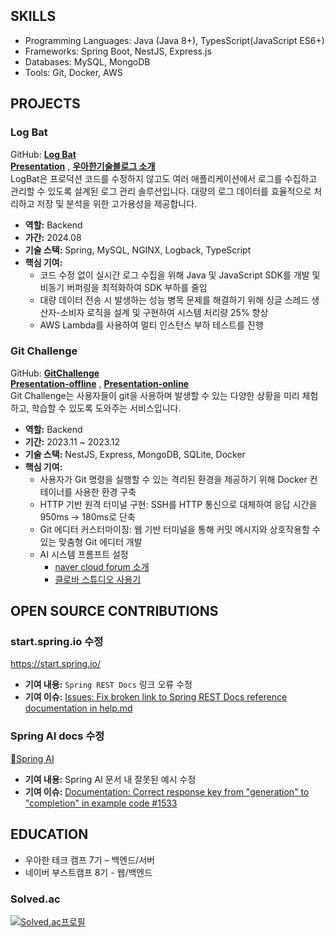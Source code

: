 ## SKILLS
- Programming Languages: Java (Java 8+), TypesScript(JavaScript ES6+)
- Frameworks: Spring Boot, NestJS, Express.js
- Databases: MySQL, MongoDB
- Tools: Git, Docker, AWS

## PROJECTS
### Log Bat
GitHub: [**Log Bat**](https://github.com/woowa-techcamp-2024/Team5-Guys) <br>
[**Presentation**](https://youtu.be/flHTswoQWtk) , [**우아한기술블로그 소개**](https://techblog.woowahan.com/19370/) <br>
LogBat은 프로덕션 코드를 수정하지 않고도 여러 애플리케이션에서 로그를 수집하고 관리할 수 있도록 설계된 로그 관리 솔루션입니다. 대량의 로그 데이터를 효율적으로 처리하고 저장 및 분석을 위한 고가용성을 제공합니다.
- **역할:** Backend
- **가간:** 2024.08
- **기술 스택:** Spring, MySQL, NGINX, Logback, TypeScript
- **핵심 기여:**
  - 코드 수정 없이 실시간 로그 수집을 위해 Java 및 JavaScript SDK를 개발 및 비동기 버퍼링을 최적화하여 SDK 부하를 줄임
  - 대량 데이터 전송 시 발생하는 성능 병목 문제를 해결하기 위해 싱글 스레드 생산자-소비자 로직을 설계 및 구현하여 시스템 처리량 25% 향상
  - AWS Lambda를 사용하여 멀티 인스턴스 부하 테스트를 진행

### Git Challenge
GitHub: [**GitChallenge**](https://github.com/boostcampwm2023/web01-GitChallenge) <br>
[**Presentation-offline**](https://www.youtube.com/watch?v=isNE29JpoOw&t=685s) , [**Presentation-online**](https://www.youtube.com/watch?v=mbNo38bzScw&t=520s) <br>
Git Challenge는 사용자들이 git을 사용하며 발생할 수 있는 다양한 상황을 미리 체험하고, 학습할 수 있도록 도와주는 서비스입니다.
- **역할:** Backend
- **기간:** 2023.11 ~ 2023.12
- **기술 스택:** NestJS, Express, MongoDB, SQLite, Docker
- **핵심 기여:**
  - 사용자가 Git 명령을 실행할 수 있는 격리된 환경을 제공하기 위해 Docker 컨테이너를 사용한 환경 구축
  - HTTP 기반 원격 터미널 구현: SSH를 HTTP 통신으로 대체하여 응답 시간을 950ms -> 180ms로 단축
  - Git 에디터 커스터마이징: 웹 기반 터미널을 통해 커밋 메시지와 상호작용할 수 있는 맞춤형 Git 에디터 개발
  - AI 시스템 프롬프트 설정
    - [naver cloud forum 소개](https://www.ncloud-forums.com/topic/213/)
    - [클로바 스튜디오 사용기](https://code-l.tistory.com/34)

## OPEN SOURCE CONTRIBUTIONS
### start.spring.io 수정
https://start.spring.io/
- **기여 내용:** `Spring REST Docs` 링크 오류 수정
- **기여 이슈:**  [Issues: Fix broken link to Spring REST Docs reference documentation in help.md](https://github.com/spring-io/start.spring.io/issues/1407)

### Spring AI docs 수정
[Spring AI](https://spring.io/projects/spring-ai)
- **기여 내용:** Spring AI 문서 내 잘못된 예시 수정
- **기여 이슈:**  [Documentation: Correct response key from "generation" to "completion" in example code #1533](https://github.com/spring-projects/spring-ai/issues/1533)

## EDUCATION
- 우아한 테크 캠프 7기 – 백엔드/서버
- 네이버 부스트캠프 8기 - 웹/백엔드


### Solved.ac
[![Solved.ac프로필](http://mazassumnida.wtf/api/v2/generate_badge?boj=luizy991212)](https://solved.ac/luizy991212)

<!--
**LuizyHub/LuizyHub** is a ✨ _special_ ✨ repository because its `README.md` (this file) appears on your GitHub profile.

Here are some ideas to get you started:

- 🔭 I’m currently working on ...
- 🌱 I’m currently learning ...
- 👯 I’m looking to collaborate on ...
- 🤔 I’m looking for help with ...
- 💬 Ask me about ...
- 📫 How to reach me: ...
- 😄 Pronouns: ...
- ⚡ Fun fact: ...
-->
